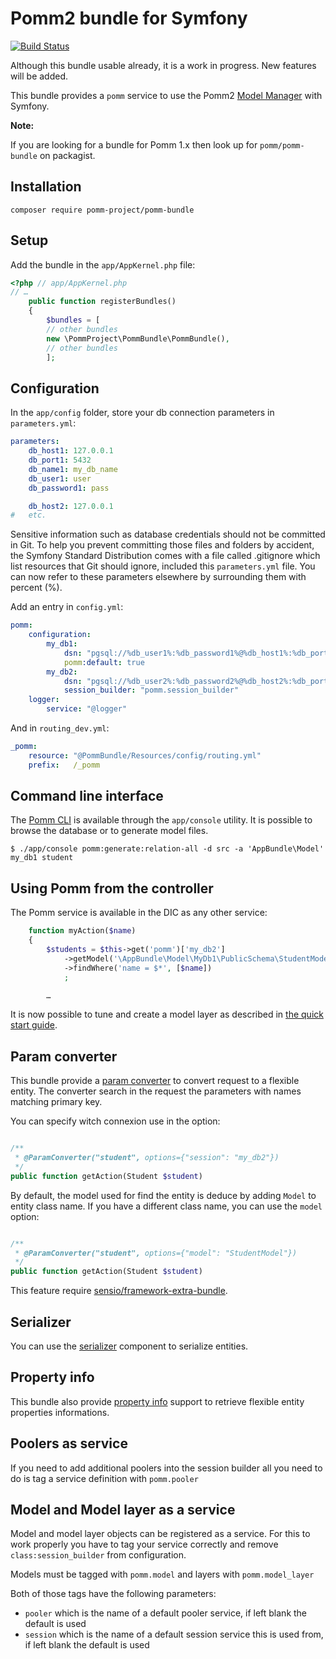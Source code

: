 # Pomm2 bundle for Symfony

[![Build Status](https://travis-ci.org/pomm-project/pomm-bundle.svg)](https://travis-ci.org/pomm-project/pomm-bundle)

Although this bundle usable already, it is a work in progress. New features will be added.

This bundle provides a `pomm` service to use the Pomm2 [Model Manager](https://github.com/pomm-project/ModelManager) with Symfony.

**Note:**

If you are looking for a bundle for Pomm 1.x then look up for `pomm/pomm-bundle` on packagist.

## Installation

```
composer require pomm-project/pomm-bundle
```

## Setup

Add the bundle in the `app/AppKernel.php` file:

```php
<?php // app/AppKernel.php
// …
    public function registerBundles()
    {
        $bundles = [
        // other bundles
        new \PommProject\PommBundle\PommBundle(),
        // other bundles
        ];
```
## Configuration

In the `app/config` folder, store your db connection parameters in `parameters.yml`:

```yml
parameters:
    db_host1: 127.0.0.1
    db_port1: 5432
    db_name1: my_db_name
    db_user1: user
    db_password1: pass

    db_host2: 127.0.0.1
#   etc.
```

Sensitive information such as database credentials should not be committed in Git. To help you prevent committing those files and folders by accident, the Symfony Standard Distribution comes with a file called .gitignore which list resources that Git should ignore, included this `parameters.yml` file.
You can now refer to these parameters elsewhere by surrounding them with percent (%).

Add an entry in `config.yml`:

```yml
pomm:
    configuration:
        my_db1:
            dsn: "pgsql://%db_user1%:%db_password1%@%db_host1%:%db_port1%/%db_name1%"
            pomm:default: true
        my_db2:
            dsn: "pgsql://%db_user2%:%db_password2%@%db_host2%:%db_port2%/%db_name2%"
            session_builder: "pomm.session_builder"
    logger:
        service: "@logger"
```

And in `routing_dev.yml`:

```yml
_pomm:
    resource: "@PommBundle/Resources/config/routing.yml"
    prefix:   /_pomm
```

## Command line interface

The [Pomm CLI](https://github.com/pomm-project/Cli) is available through the `app/console` utility. It is possible to browse the database or to generate model files.

```
$ ./app/console pomm:generate:relation-all -d src -a 'AppBundle\Model' my_db1 student
```

## Using Pomm from the controller

The Pomm service is available in the DIC as any other service:

```php
    function myAction($name)
    {
        $students = $this->get('pomm')['my_db2']
            ->getModel('\AppBundle\Model\MyDb1\PublicSchema\StudentModel')
            ->findWhere('name = $*', [$name])
            ;

        …
```

It is now possible to tune and create a model layer as described in [the quick start guide](http://www.pomm-project.org/documentation/sandbox2).

## Param converter

This bundle provide a [param
converter](http://symfony.com/doc/master/bundles/SensioFrameworkExtraBundle/annotations/converters.html)
to convert request to a flexible entity. The converter search in the request the
parameters with names matching primary key.

You can specify witch connexion use in the option:

```php

/**
 * @ParamConverter("student", options={"session": "my_db2"})
 */
public function getAction(Student $student)
```

By default, the model used for find the entity is deduce by adding ``Model`` to
entity class name. If you have a different class name, you can use the ``model``
option:

```php

/**
 * @ParamConverter("student", options={"model": "StudentModel"})
 */
public function getAction(Student $student)
```

This feature require
[sensio/framework-extra-bundle](http://symfony.com/doc/master/bundles/SensioFrameworkExtraBundle/index.html).

## Serializer

You can use the
[serializer](https://symfony.com/doc/current/components/serializer.html)
component to serialize entities.

## Property info

This bundle also provide [property
info](https://symfony.com/doc/current/components/property_info.html) support to
retrieve flexible entity properties informations.

## Poolers as service

If you need to add additional poolers into the session builder all you need to do is tag a service definition with `pomm.pooler`

## Model and Model layer as a service

Model and model layer objects can be registered as a service.
For this to work properly you have to tag your service correctly and remove `class:session_builder` from configuration.

Models must be tagged with `pomm.model` and layers with `pomm.model_layer`

Both of those tags have the following parameters:
 * `pooler` which is the name of a default pooler service, if left blank the default is used
 * `session` which is the name of a default session service this is used from, if left blank the default is used
